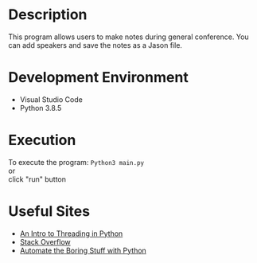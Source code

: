 # Description
 This program allows users to make notes during general conference. You can add speakers and save the notes as a Jason file.


# Development Environment
* Visual Studio Code
* Python 3.8.5

# Execution
To execute the program: `Python3 main.py`
<br />
or
<br />
click "run" button

# Useful Sites
* [An Intro to Threading in Python](https://realpython.com/intro-to-python-threading/)
* [Stack Overflow](https://stackoverflow.com)
* [Automate the Boring Stuff with Python](https://automatetheboringstuff.com/2e/chapter9/)